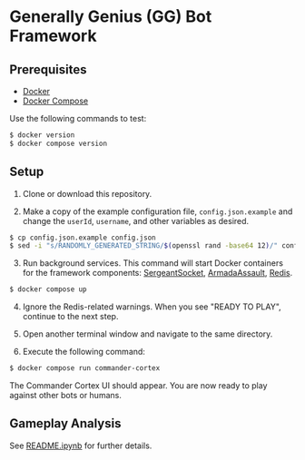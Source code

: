 # Generally Genius (GG) Bot Framework
## Prerequisites

- [Docker](https://docs.docker.com/engine/install)
- [Docker Compose](https://docs.docker.com/compose/install)

Use the following commands to test:

```sh
$ docker version
$ docker compose version
```

## Setup

1. Clone or download this repository.

2. Make a copy of the example configuration file, `config.json.example` and change the `userId`, `username`, and other variables as desired.

```sh
$ cp config.json.example config.json
$ sed -i "s/RANDOMLY_GENERATED_STRING/$(openssl rand -base64 12)/" config.json
```

3. Run background services. This command will start Docker containers for the framework components: [SergeantSocket](https://github.com/CorsairCoalition/SergeantSocket), [ArmadaAssault](https://github.com/CorsairCoalition/ArmadaAssault), [Redis](https://redis.io/).

```sh
$ docker compose up
```

4. Ignore the Redis-related warnings. When you see "READY TO PLAY", continue to the next step.

5. Open another terminal window and navigate to the same directory.

6. Execute the following command:

```sh
$ docker compose run commander-cortex
```

The Commander Cortex UI should appear. You are now ready to play against other bots or humans.

## Gameplay Analysis

See [README.ipynb](README.ipynb) for further details.
